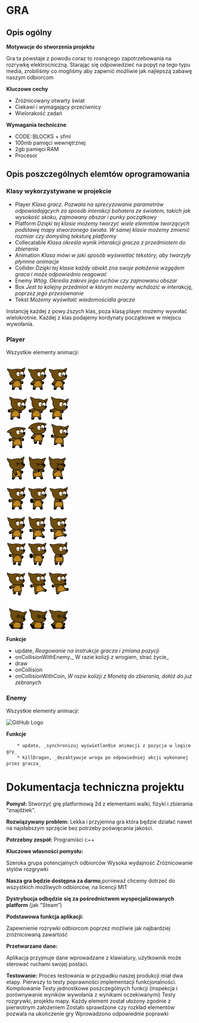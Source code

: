 # GRA 
## Opis ogólny
__Motywacje do stworzenia projektu__
 
 Gra ta powstaje z powodu coraz to rosnącego zapotrzebowania na rozrywkę elektrocniczną. Starając się odpowiedzieć na popyt na tego typu media, zrobiliśmy co mogliśmy aby zapwnić możliwie jak najlepszą zabawę naszym odbiorcom
 
 
 __Kluczowe cechy__

  * Zróżnicowany otwarty świat
  * Ciekawi i wymagający przeciwnicy
  * Wielorakość zadań
 
 
 __Wymagania techniczne__
  * CODE::BLOCKS + sfml
  * 100mb pamięci wewnętrznej
  * 2gb pamięci RAM
  * Procesor
  
  ## Opis poszczególnych elemtów oprogramowania
  
  ### Klasy wykorzystywane w projekcie
   * Player _Klasa gracz. Pozwala na sprecyzowanie parametrów odpowiadających za sposób interakcji bohatera ze światem, takich jak wysokość skoku, zajmowany obszar i punky początkowy_
   * Platform _Dzięki tej klasie możemy tworzyć wiele elemntów tworzących podstawę mapy stworzonego świata. W samej klasie możemy zmienić rozmiar czy domyślną teksturę platformy_
   * Collecatable _Klasa określa wynik interakcji gracza z przedmiotem do zbierania_
   * Animation _Klasa mówi w jaki sposób wyświetlać tekstóry, aby tworzyły płynnne animacje_ 
   * Collider _Dzięki tej klasie każdy obiekt zna swoje położenie wzgędem graca i może odpowiednio reagować_
   * Enemy _Wtóg. Określa zakres jego ruchów czy zajmowanu obszar_
   * Box _Jest to kolejny przedmiot w którym możemy wchdozić w interakcję, poprzez jego przesównanie_
   * Tekst _Możemy wyświtalć wiadomościdla gracza_ 
   
Instancję każdej z powy.ższych klas, poza klasą player możemy wywołać wielokrotnie. Każdej z klas podajemy kordynaty początkowe w miejscu wywołania.

### Player
Wszystkie elementy animacji:



![GitHub Logo](./game-2d/graphics/wilber_from_gimp.png)

__Funkcje__
   * update, _Reagowanie na instrukcje gracza i zmiana pozycji_
   * onCollisionWithEnemy._ W razie kolizji z wrogiem, strać życie_
   * draw
   * onCollision 
   * onCollisionWithCoin, _W razie kolizji z Monetą do zbierania, dołóż do już zebranych_


  
  
  
### Enemy
Wszystkie elementy animacji:



![GitHub Logo](./game-2d/graphics/dragon—kopia.png)


__Funkcje__

        * update, _synchronizuj wyświetlan9ie animacji z pozycja w logice gry_
        * killDragon, _dezaktywuje wroga po odpowiedniej akcji wykonanej przez gracza_


















# Dokumentacja techniczna projektu
__Pomysł:__
Stworzyć grę platformową 2d z elementami walki, fizyki i zbierania “znajdźiek”.

__Rozwiązywany problem:__
Lekka i przyjemna gra która będzie działać nawet na najsłabszym sprzęcie bez potrzeby poświęcania jakości.

__Potrzebny zespół:__
Programiści c++

__Kluczowe własności pomysłu:__


Szeroka grupa potencjalnych odbiorców
Wysoka wydajność
Zróżnicowanie stylów rozgrywki

__Nasza gra będzie dostępna za darmo__,ponieważ chcemy dotrzeć do wszystkich możliwych odbiorców, na licencji MIT

__Dystrybucja odbędzie się za pośrednictwem wyspecjalizowanych platform__ (jak “Steam”)

__Podstawowa funkcja aplikacji:__ 

Zapewnienie rozrywki odbiorcom poprzez możliwie jak najbardziej zróżnicowaną zawartość

__Przetwarzane dane:__

Aplikacja przyjmuje dane wprowadzane z klawiatury, użytkownik może sterować ruchami swojej postaci.

__Testowanie:__
Proces testowania w przypadku naszej produkcji miał dwa etapy. Pierwszy to testy poprawności implementacji funkcjonalności. 
Kompilowanie
Testy jednostkowe poszczególnych funkcji (inspekcja i porównywanie wyników wywołania z wynikami oczekiwanymi)
Testy rozgrywki, projektu mapy.
Każdy element został ułożony zgodnie z pierwotnym założeniem
Zostało sprawdzone czy rozkład elementów pozwala na ukończenie gry
Wprowadzono odpowiednie poprawki

